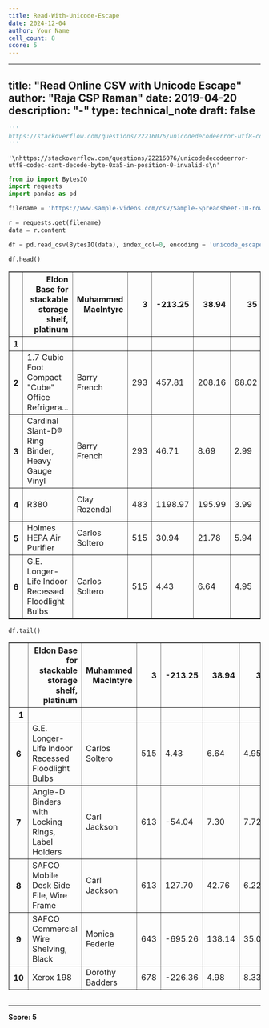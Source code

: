 ```yaml
---
title: Read-With-Unicode-Escape
date: 2024-12-04
author: Your Name
cell_count: 8
score: 5
---
```


---
title: "Read Online CSV with Unicode Escape"
author: "Raja CSP Raman"
date: 2019-04-20
description: "-"
type: technical_note
draft: false
---

```python
'''
https://stackoverflow.com/questions/22216076/unicodedecodeerror-utf8-codec-cant-decode-byte-0xa5-in-position-0-invalid-s
'''
```




    '\nhttps://stackoverflow.com/questions/22216076/unicodedecodeerror-utf8-codec-cant-decode-byte-0xa5-in-position-0-invalid-s\n'




```python
from io import BytesIO
import requests
import pandas as pd
```


```python
filename = 'https://www.sample-videos.com/csv/Sample-Spreadsheet-10-rows.csv'

r = requests.get(filename)
data = r.content
```


```python
df = pd.read_csv(BytesIO(data), index_col=0, encoding = 'unicode_escape')
```


```python
df.head()
```




<div>
<style scoped>
    .dataframe tbody tr th:only-of-type {
        vertical-align: middle;
    }

    .dataframe tbody tr th {
        vertical-align: top;
    }

    .dataframe thead th {
        text-align: right;
    }
</style>
<table border="1" class="dataframe">
  <thead>
    <tr style="text-align: right;">
      <th></th>
      <th>Eldon Base for stackable storage shelf, platinum</th>
      <th>Muhammed MacIntyre</th>
      <th>3</th>
      <th>-213.25</th>
      <th>38.94</th>
      <th>35</th>
      <th>Nunavut</th>
      <th>Storage &amp; Organization</th>
      <th>0.8</th>
    </tr>
    <tr>
      <th>1</th>
      <th></th>
      <th></th>
      <th></th>
      <th></th>
      <th></th>
      <th></th>
      <th></th>
      <th></th>
      <th></th>
    </tr>
  </thead>
  <tbody>
    <tr>
      <th>2</th>
      <td>1.7 Cubic Foot Compact "Cube" Office Refrigera...</td>
      <td>Barry French</td>
      <td>293</td>
      <td>457.81</td>
      <td>208.16</td>
      <td>68.02</td>
      <td>Nunavut</td>
      <td>Appliances</td>
      <td>0.58</td>
    </tr>
    <tr>
      <th>3</th>
      <td>Cardinal Slant-D® Ring Binder, Heavy Gauge Vinyl</td>
      <td>Barry French</td>
      <td>293</td>
      <td>46.71</td>
      <td>8.69</td>
      <td>2.99</td>
      <td>Nunavut</td>
      <td>Binders and Binder Accessories</td>
      <td>0.39</td>
    </tr>
    <tr>
      <th>4</th>
      <td>R380</td>
      <td>Clay Rozendal</td>
      <td>483</td>
      <td>1198.97</td>
      <td>195.99</td>
      <td>3.99</td>
      <td>Nunavut</td>
      <td>Telephones and Communication</td>
      <td>0.58</td>
    </tr>
    <tr>
      <th>5</th>
      <td>Holmes HEPA Air Purifier</td>
      <td>Carlos Soltero</td>
      <td>515</td>
      <td>30.94</td>
      <td>21.78</td>
      <td>5.94</td>
      <td>Nunavut</td>
      <td>Appliances</td>
      <td>0.50</td>
    </tr>
    <tr>
      <th>6</th>
      <td>G.E. Longer-Life Indoor Recessed Floodlight Bulbs</td>
      <td>Carlos Soltero</td>
      <td>515</td>
      <td>4.43</td>
      <td>6.64</td>
      <td>4.95</td>
      <td>Nunavut</td>
      <td>Office Furnishings</td>
      <td>0.37</td>
    </tr>
  </tbody>
</table>
</div>




```python
df.tail()
```




<div>
<style scoped>
    .dataframe tbody tr th:only-of-type {
        vertical-align: middle;
    }

    .dataframe tbody tr th {
        vertical-align: top;
    }

    .dataframe thead th {
        text-align: right;
    }
</style>
<table border="1" class="dataframe">
  <thead>
    <tr style="text-align: right;">
      <th></th>
      <th>Eldon Base for stackable storage shelf, platinum</th>
      <th>Muhammed MacIntyre</th>
      <th>3</th>
      <th>-213.25</th>
      <th>38.94</th>
      <th>35</th>
      <th>Nunavut</th>
      <th>Storage &amp; Organization</th>
      <th>0.8</th>
    </tr>
    <tr>
      <th>1</th>
      <th></th>
      <th></th>
      <th></th>
      <th></th>
      <th></th>
      <th></th>
      <th></th>
      <th></th>
      <th></th>
    </tr>
  </thead>
  <tbody>
    <tr>
      <th>6</th>
      <td>G.E. Longer-Life Indoor Recessed Floodlight Bulbs</td>
      <td>Carlos Soltero</td>
      <td>515</td>
      <td>4.43</td>
      <td>6.64</td>
      <td>4.95</td>
      <td>Nunavut</td>
      <td>Office Furnishings</td>
      <td>0.37</td>
    </tr>
    <tr>
      <th>7</th>
      <td>Angle-D Binders with Locking Rings, Label Holders</td>
      <td>Carl Jackson</td>
      <td>613</td>
      <td>-54.04</td>
      <td>7.30</td>
      <td>7.72</td>
      <td>Nunavut</td>
      <td>Binders and Binder Accessories</td>
      <td>0.38</td>
    </tr>
    <tr>
      <th>8</th>
      <td>SAFCO Mobile Desk Side File, Wire Frame</td>
      <td>Carl Jackson</td>
      <td>613</td>
      <td>127.70</td>
      <td>42.76</td>
      <td>6.22</td>
      <td>Nunavut</td>
      <td>Storage &amp; Organization</td>
      <td>NaN</td>
    </tr>
    <tr>
      <th>9</th>
      <td>SAFCO Commercial Wire Shelving, Black</td>
      <td>Monica Federle</td>
      <td>643</td>
      <td>-695.26</td>
      <td>138.14</td>
      <td>35.00</td>
      <td>Nunavut</td>
      <td>Storage &amp; Organization</td>
      <td>NaN</td>
    </tr>
    <tr>
      <th>10</th>
      <td>Xerox 198</td>
      <td>Dorothy Badders</td>
      <td>678</td>
      <td>-226.36</td>
      <td>4.98</td>
      <td>8.33</td>
      <td>Nunavut</td>
      <td>Paper</td>
      <td>0.38</td>
    </tr>
  </tbody>
</table>
</div>




```python

```


---
**Score: 5**